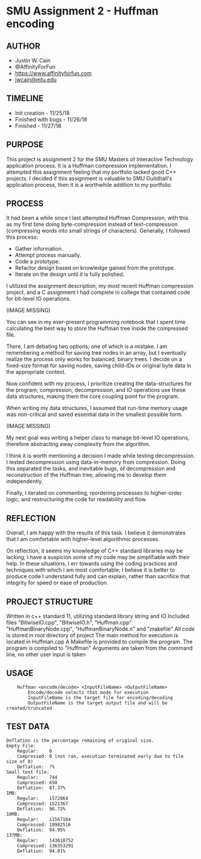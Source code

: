 # SMU Assignment 2 - Huffman encoding
## AUTHOR
- Justin W. Cain 
- @AffinityForFun
- https://www.affinityforfun.com
- jwcain@mtu.edu

## TIMELINE
- Init creation 		- 11/25/18
- Finished with bugs 	- 11/26/18
- Finished		- 11/27/18

## PURPOSE
This project is assignment 2 for the SMU Masters of Interactive Technology application process. It is a Huffman compression implementation. I attempted this assignment feeling that my portfolio lacked good C++ projects. I decided if this assignment is valuable to SMU Guildhall's application process, then it is a worthwhile addition to my portfolio.
	
## PROCESS
It had been a while since I last attempted Huffman Compression, with this as my first time doing byte-compression instead of text-compression (compressing words into small strings of characters). Generally, I followed this process:

- Gather information.
- Attempt process manually.
- Code a prototype.
- Refactor design based on knowledge gained from the prototype.
- Iterate on the design until it is fully polished.

I utilized the assignment description, my most recent Huffman compression project, and a C assignment I had complete in college that contained code for bit-level IO operations.

(IMAGE MISSING)

You can see in my ever-present programming notebook that I spent time calculating the best way to store the Huffman tree inside the compressed file.

There, I am debating two options; one of which is a mistake. I am remembering a method for saving tree nodes in an array, but I eventually realize the process only works for balanced, binary trees. I decide on a fixed-size format for saving nodes, saving child-IDs or original byte data in the appropriate context.

Now confident with my process, I prioritize creating the data-structures for the program; compression, decompression, and IO operations use these data structures, making them the core coupling point for the program.

When writing my data structures, I assumed that run-time memory usage was non-critical and saved essential data in the smallest possible form.

(IMAGE MISSING)

My next goal was writing a helper class to manage bit-level IO operations, therefore abstracting away complexity from the algorithm.

I think it is worth mentioning a decision I made while testing decompression.  I tested decompression using data-in-memory from compression. Doing this separated the tasks, and inevitable bugs, of decompression and reconstruction of the Huffman tree, allowing me to develop them independently.

Finally, I iterated on commenting, reordering processes to higher-order logic, and restructuring the code for readability and flow.

## REFLECTION

Overall, I am happy with the results of this task. I believe it demonstrates that I am comfortable with higher-level algorithmic processes. 

On reflection, it seems my knowledge of C++ standard libraries may be lacking; I have a suspicion some of my code may be simplifiable with their help. In these situations, I err towards using the coding practices and techniques with which I am most comfortable; I believe it is better to produce code I understand fully and can explain, rather than sacrifice that integrity for speed or ease of production.

## PROJECT STRUCTURE
Written in c++ standard 11, utilizing standard library string and IO
Included files "BitwiseIO.cpp", "BitwiseIO.h", "Huffman.cpp". "HuffmanBinaryNode.cpp", 
"HuffmanBinaryNode.n" and "makefile"
All code is stored in root directory of project
The main method for execution is located in Huffman.cpp
A Makefile is provided to compile the program.
The program is compiled to "Huffman"
Arguments are taken from the command line, no other user input is taken

## USAGE
```
	Huffman <encode/decode> <InputFileName> <OutputFileName>
		Encode/decode selects that mode for execution
		InputFileName is the target file for encoding/decoding
		OutputFileName is the target output file and will be created/truncated
```

## TEST DATA
	Deflation is the percentage remaining of original size.
	Empty File:
		Regular:	0
		Compressed:	0 (not ran, execution terminated early due to file size of 0)
		Deflation:	?%
	Small text file:
		Regular:	744
		Compressed:	650
		Deflation:	87.37%
	1MB:
		Regular:	1572864
		Compressed:	1521367
		Deflation:	96.72%
	10MB:
		Regular:	11567104
		Compressed:	10982516
		Deflation:	94.95%
	137MB:
		Regular:	143818752
		Compressed:	136353291
		Deflation:	94.81%
		
		

